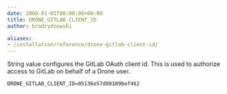```yaml
---
date: 2000-01-01T00:00:00+00:00
title: DRONE_GITLAB_CLIENT_ID
author: bradrydzewski

aliases:
- /installation/reference/drone-gitlab-client-id/
---
```


String value configures the GitLab OAuth client id. This is used to authorize access to GitLab on behalf of a Drone user.

```
DRONE_GITLAB_CLIENT_ID=05136e57d80189bef462
```